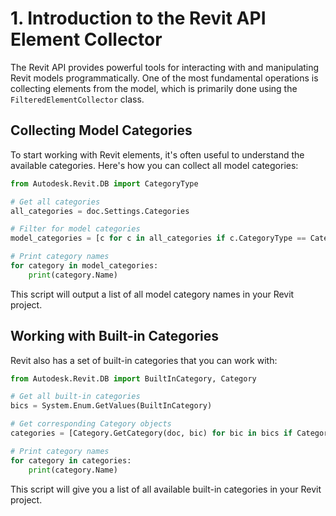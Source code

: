 # 1. Introduction to the Revit API Element Collector

The Revit API provides powerful tools for interacting with and manipulating Revit models programmatically. One of the most fundamental operations is collecting elements from the model, which is primarily done using the `FilteredElementCollector` class.

## Collecting Model Categories

To start working with Revit elements, it's often useful to understand the available categories. Here's how you can collect all model categories:

```python
from Autodesk.Revit.DB import CategoryType

# Get all categories
all_categories = doc.Settings.Categories

# Filter for model categories
model_categories = [c for c in all_categories if c.CategoryType == CategoryType.Model]

# Print category names
for category in model_categories:
    print(category.Name)
```

This script will output a list of all model category names in your Revit project.

## Working with Built-in Categories

Revit also has a set of built-in categories that you can work with:

```python
from Autodesk.Revit.DB import BuiltInCategory, Category

# Get all built-in categories
bics = System.Enum.GetValues(BuiltInCategory)

# Get corresponding Category objects
categories = [Category.GetCategory(doc, bic) for bic in bics if Category.GetCategory(doc, bic) is not None]

# Print category names
for category in categories:
    print(category.Name)
```

This script will give you a list of all available built-in categories in your Revit project.
